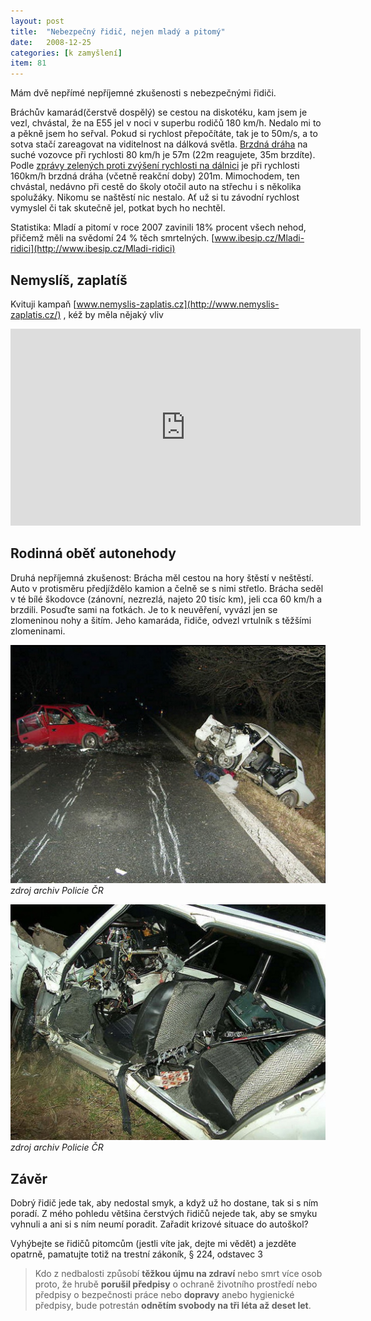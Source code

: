 ```yaml
---
layout: post
title:  "Nebezpečný řidič, nejen mladý a pitomý"
date:   2008-12-25
categories: [k zamyšlení]
item: 81
---
```

Mám dvě nepřímé nepříjemné zkušenosti s nebezpečnými řidiči.

Bráchův kamarád(čerstvě dospělý) se cestou na diskotéku, kam jsem je vezl, chvástal, že na E55 jel v noci v superbu rodičů 180 km/h. Nedalo mi
 to a pěkně jsem ho seřval. Pokud si rychlost přepočítáte, tak je to 50m/s, a to sotva stačí zareagovat na viditelnost na dálková světla. 
 [Brzdná dráha](http://www.ibesip.cz/Rychlost/Draha-pro-zastaveni-vozidla) na suché vozovce při rychlosti 80 km/h je 57m (22m reagujete, 35m 
 brzdíte). Podle [zprávy zelených proti zvýšení rychlosti na dálnici](http://www.zeleni.cz/4130/clanek/strana-zelenych-nesouhlasi-se-zvysenim-rychlostniho-limitu-na-160-km-h/) je při rychlosti 160km/h brzdná dráha (včetně reakční doby) 201m.
Mimochodem, ten chvástal, nedávno při cestě do školy otočil auto na střechu i s několika spolužáky. Nikomu se naštěstí nic nestalo. Ať už si tu závodní rychlost vymyslel či tak skutečně jel, potkat bych ho nechtěl.
<!--more-->

Statistika: Mladí a pitomí v roce 2007 zavinili 18% procent všech nehod, přičemž měli na svědomí 24 % těch smrtelných. [www.ibesip.cz/Mladi-ridici](http://www.ibesip.cz/Mladi-ridici)

Nemyslíš, zaplatíš
------

Kvituji kampaň [www.nemyslis-zaplatis.cz](http://www.nemyslis-zaplatis.cz/) , kéž by měla nějaký vliv

<iframe width="560" height="315" src="https://www.youtube.com/embed/otgH6sFECoM" frameborder="0" allowfullscreen></iframe>

Rodinná oběť autonehody
------

Druhá nepříjemná zkušenost: Brácha měl cestou na hory štěstí v neštěstí. Auto v protisměru předjíždělo kamion a čelně se s nimi střetlo. 
Brácha seděl v té bílé škodovce (zánovní, nezrezlá, najeto 20 tisíc km), jeli cca 60 km/h a brzdili. Posuďte sami na fotkách. Je to k neuvěření, vyvázl jen se zlomeninou nohy a šitím. Jeho kamaráda, řidiče, odvezl vrtulník s těžšími zlomeninami.

![](/assets/2008-12-25/picture1.jpg)
_zdroj archiv Policie ČR_

![](/assets/2008-12-25/picture2.jpg)
_zdroj archiv Policie ČR_

Závěr
------

Dobrý řidič jede tak, aby nedostal smyk, a když už ho dostane, tak si s ním poradí. Z mého pohledu většina čerstvých řidičů nejede tak, aby se smyku vyhnuli a ani si s ním neumí poradit. Zařadit krizové situace do autoškol?

Vyhýbejte se řidičů pitomcům (jestli víte jak, dejte mi vědět) a jezděte opatrně, pamatujte totiž na trestní zákoník, § 224, odstavec 3

> Kdo z nedbalosti způsobí __těžkou újmu na zdraví__ nebo smrt více osob proto, že hrubě __porušil předpisy__ o ochraně životního prostředí nebo 
předpisy o bezpečnosti práce nebo __dopravy__ anebo hygienické předpisy, bude potrestán __odnětím svobody na tři léta až deset let__.